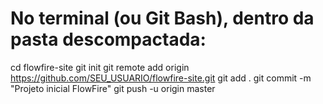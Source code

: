 # No terminal (ou Git Bash), dentro da pasta descompactada:
cd flowfire-site
git init
git remote add origin https://github.com/SEU_USUARIO/flowfire-site.git
git add .
git commit -m "Projeto inicial FlowFire"
git push -u origin master
